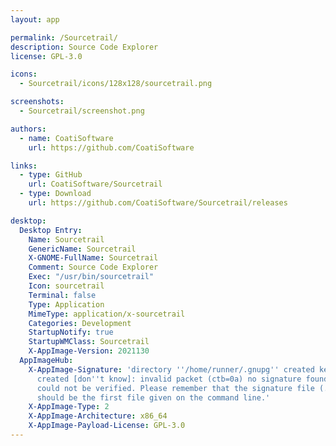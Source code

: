 ```yaml
---
layout: app

permalink: /Sourcetrail/
description: Source Code Explorer
license: GPL-3.0

icons:
  - Sourcetrail/icons/128x128/sourcetrail.png

screenshots:
  - Sourcetrail/screenshot.png

authors:
  - name: CoatiSoftware
    url: https://github.com/CoatiSoftware

links:
  - type: GitHub
    url: CoatiSoftware/Sourcetrail
  - type: Download
    url: https://github.com/CoatiSoftware/Sourcetrail/releases

desktop:
  Desktop Entry:
    Name: Sourcetrail
    GenericName: Sourcetrail
    X-GNOME-FullName: Sourcetrail
    Comment: Source Code Explorer
    Exec: "/usr/bin/sourcetrail"
    Icon: sourcetrail
    Terminal: false
    Type: Application
    MimeType: application/x-sourcetrail
    Categories: Development
    StartupNotify: true
    StartupWMClass: Sourcetrail
    X-AppImage-Version: 2021130
  AppImageHub:
    X-AppImage-Signature: 'directory ''/home/runner/.gnupg'' created keybox ''/home/runner/.gnupg/pubring.kbx''
      created [don''t know]: invalid packet (ctb=0a) no signature found the signature
      could not be verified. Please remember that the signature file (.sig or .asc)
      should be the first file given on the command line.'
    X-AppImage-Type: 2
    X-AppImage-Architecture: x86_64
    X-AppImage-Payload-License: GPL-3.0
---
```

